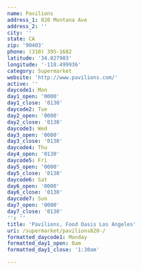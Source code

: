 ```yaml
---
name: Pavilions
address_1: 820 Montana Ave
address_2: ''
city: ''
state: CA
zip: '90403'
phone: (310) 395-1682
latitude: '34.027903'
longitude: '-118.499936'
category: Supermarket
website: 'http://www.pavilions.com/'
active: ''
daycode1: Mon
day1_open: '0000'
day1_close: '0130'
daycode2: Tue
day2_open: '0000'
day2_close: '0130'
daycode3: Wed
day3_open: '0000'
day3_close: '0130'
daycode4: Thu
day4_open: '0130'
daycode5: Fri
day5_open: '0000'
day5_close: '0130'
daycode6: Sat
day6_open: '0000'
day6_close: '0130'
daycode7: Sun
day7_open: '0000'
day7_close: '0130'
'': ''
title: 'Pavilions, Food Oasis Los Angeles'
uri: /supermarket/pavilions820-/
formatted_daycode1: Monday
formatted_day1_open: 0am
formatted_day1_close: '1:30am'

---
```

